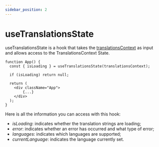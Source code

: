 ```yaml
---
sidebar_position: 2
---
```


# useTranslationsState

useTranslationsState is a hook that takes the [translationsContext](/docs/api-reference/react/create-translations-context) as input and allows access to the TranslationsContext State.

```tsx
function App() {
  const { isLoading } = useTranslationsState(translationsContext);

  if (isLoading) return null;

  return (
    <div className="App">
        {...}
    </div>
  );
}
```

Here is all the information you can access with this hook:

- _isLoading_: indicates whether the translation strings are loading;
- _error_: indicates whether an error has occurred and what type of error;
- _languages_: indicates which languages are supported;
- _currentLanguage_: indicates the language currently set.
